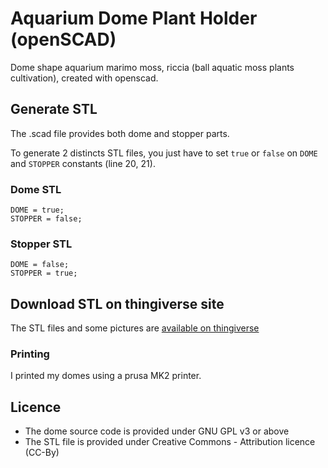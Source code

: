 # Aquarium Dome Plant Holder (openSCAD)

Dome shape aquarium marimo moss, riccia (ball aquatic moss plants cultivation), created with openscad. 

## Generate STL

The .scad file provides both dome and stopper parts. 

To generate 2 distincts STL files, you just have to set `true` or `false` on `DOME` and `STOPPER` constants (line 20, 21).

### Dome STL
```
DOME = true;
STOPPER = false;
```

### Stopper STL
```
DOME = false;
STOPPER = true;
```

## Download STL on thingiverse site

The STL files and some pictures are [available on thingiverse](https://www.thingiverse.com/thing:3250524) 

### Printing 

I printed my domes using a prusa MK2 printer.

## Licence

- The dome source code is provided under GNU GPL v3 or above 
- The STL file is provided under Creative Commons - Attribution licence (CC-By)
